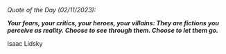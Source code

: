 *Quote of the Day (02/11/2023):*

_**Your fears, your critics, your heroes, your villains: They are fictions you perceive as reality. Choose to see through them. Choose to let them go.**_

Isaac Lidsky
